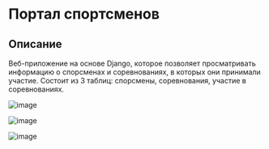 # Портал спортсменов
## Описание
Веб-приложение на основе Django, которое позволяет просматривать информацию о спорсменах и соревнованиях, в которых они принимали участие. Состоит из 3 таблиц: спорсмены, соревнования, участие в соревнованиях.

![image]('../attach/14.png')


![image]('../attach/15.png')


![image]('../attach/166.png')
